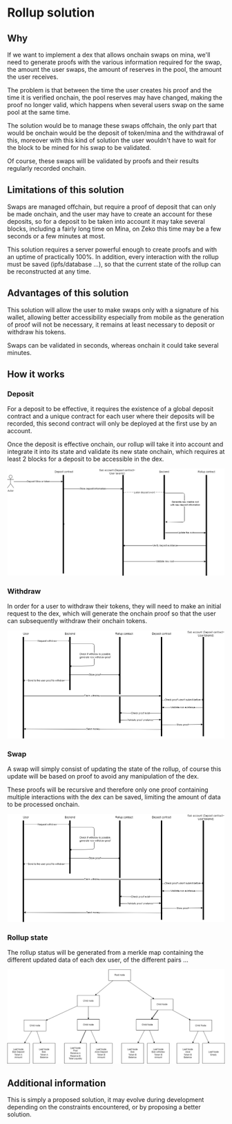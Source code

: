 # Rollup solution

## Why

If we want to implement a dex that allows onchain swaps on mina, we'll need to generate proofs with the various information required for the swap, the amount the user swaps, the amount of reserves in the pool, the amount the user receives.

The problem is that between the time the user creates his proof and the time it is verified onchain, the pool reserves may have changed, making the proof no longer valid, which happens when several users swap on the same pool at the same time.

The solution would be to manage these swaps offchain, the only part that would be onchain would be the deposit of token/mina and the withdrawal of this, moreover with this kind of solution the user wouldn't have to wait for the block to be mined for his swap to be validated.

Of course, these swaps will be validated by proofs and their results regularly recorded onchain.


## Limitations of this solution

Swaps are managed offchain, but require a proof of deposit that can only be made onchain, and the user may have to create an account for these deposits, so for a deposit to be taken into account it may take several blocks, including a fairly long time on Mina, on Zeko this time may be a few seconds or a few minutes at most.

This solution requires a server powerful enough to create proofs and with an uptime of practically 100%. In addition, every interaction with the rollup must be saved (ipfs/database ...), so that the current state of the rollup can be reconstructed at any time.


## Advantages of this solution

This solution will allow the user to make swaps only with a signature of his wallet, allowing better accessibility especially from mobile as the generation of proof will not be necessary, it remains at least necessary to deposit or withdraw his tokens.

Swaps can be validated in seconds, whereas onchain it could take several minutes.


## How it works

### Deposit

For a deposit to be effective, it requires the existence of a global deposit contract and a unique contract for each user where their deposits will be recorded, this second contract will only be deployed at the first use by an account.

Once the deposit is effective onchain, our rollup will take it into account and integrate it into its state and validate its new state onchain, which requires at least 2 blocks for a deposit to be accessible in the dex.

![Deposit schema](https://github.com/Lumina-DEX/lumina-mvp/blob/rollup/deposit.png?raw=true)


### Withdraw

In order for a user to withdraw their tokens, they will need to make an initial request to the dex, which will generate the onchain proof so that the user can subsequently withdraw their onchain tokens.

![Withdraw schema](https://github.com/Lumina-DEX/lumina-mvp/blob/rollup/withdraw.png?raw=true)

### Swap

A swap will simply consist of updating the state of the rollup, of course this update will be based on proof to avoid any manipulation of the dex.

These proofs will be recursive and therefore only one proof containing multiple interactions with the dex can be saved, limiting the amount of data to be processed onchain.

![Swap schema](https://github.com/Lumina-DEX/lumina-mvp/blob/rollup/withdraw.png?raw=true)


### Rollup state

The rollup status will be generated from a merkle map containing the different updated data of each dex user, of the different pairs ...

![Merkle schema](https://github.com/Lumina-DEX/lumina-mvp/blob/rollup/merkle.png?raw=true)


## Additional information

This is simply a proposed solution, it may evolve during development depending on the constraints encountered, or by proposing a better solution.

